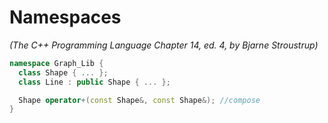 # Namespaces
_(The C++ Programming Language Chapter 14, ed. 4, by Bjarne Stroustrup)_

```c++
namespace Graph_Lib {
  class Shape { ... };
  class Line : public Shape { ... };

  Shape operator+(const Shape&, const Shape&); //compose
}
```
